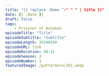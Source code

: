 ```yaml
---
title: "{{ replace .Name "-" " " | title }}"
date: {{ .Date }}
draft: false
tags:
    - Prisoner of Azkaban
episodeTitle: "Title"
episodeSubtitle: "Subtitle"
episodeLength: 35340550
episodeURL: link
episodeDuration: 48:22
episodeSeason: 3
episodeNumber: 1
featuredImage: /pottermore/101.webp
---
```

